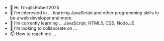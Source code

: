 - 👋 Hi, I’m @cRobert2025
- 👀 I’m interested in ... learning JavaScript and other programming skills to be a web developer and more.
- 🌱 I’m currently learning ... JavaScript, HTML5, CSS, Node.JS
- 💞️ I’m looking to collaborate on ...
- 📫 How to reach me ...

<!---
cRobert2025/cRobert2025 is a ✨ special ✨ repository because its `README.md` (this file) appears on your GitHub profile.
You can click the Preview link to take a look at your changes.
--->

